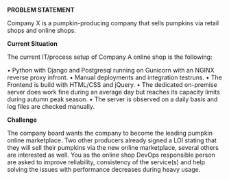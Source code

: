 **PROBLEM STATEMENT**

Company X is a pumpkin-producing company that sells pumpkins via retail shops and online shops.

**Current Situation**

The current IT/process setup of Company A online shop is the following:

• Python with Django and Postgresql running on Gunicorn with an NGINX reverse proxy infront.
• Manual deployments and integration testruns.
• The Frontend is build with HTML/CSS and jQuery.
• The dedicated on-premise server does work fine during an average day but reaches its capacity limits during autumn peak season.
• The server is observed on a daily basis and log files are checked manually.


**Challenge**

The company board wants the company to become the leading pumpkin online marketplace. Two other producers already signed a LOI stating that they will sell their pumpkins via the new online marketplace, several others are interested as well. You as the online shop DevOps responsible person are asked to improve reliability, consistency of the service(s) and help solving the issues with performance decreases during heavy usage.
